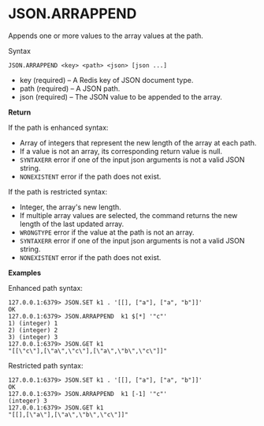 # JSON\.ARRAPPEND<a name="json-arrappend"></a>

Appends one or more values to the array values at the path\.

Syntax

```
JSON.ARRAPPEND <key> <path> <json> [json ...]
```
+ key \(required\) – A Redis key of JSON document type\.
+ path \(required\) – A JSON path\.
+ json \(required\) – The JSON value to be appended to the array\.

**Return**

If the path is enhanced syntax:
+ Array of integers that represent the new length of the array at each path\.
+ If a value is not an array, its corresponding return value is null\.
+ `SYNTAXERR` error if one of the input json arguments is not a valid JSON string\.
+ `NONEXISTENT` error if the path does not exist\.

If the path is restricted syntax:
+ Integer, the array's new length\.
+ If multiple array values are selected, the command returns the new length of the last updated array\.
+ `WRONGTYPE` error if the value at the path is not an array\.
+ `SYNTAXERR` error if one of the input json arguments is not a valid JSON string\.
+ `NONEXISTENT` error if the path does not exist\.

**Examples**

 Enhanced path syntax:

```
127.0.0.1:6379> JSON.SET k1 . '[[], ["a"], ["a", "b"]]'
OK
127.0.0.1:6379> JSON.ARRAPPEND  k1 $[*] '"c"'
1) (integer) 1
2) (integer) 2
3) (integer) 3
127.0.0.1:6379> JSON.GET k1
"[[\"c\"],[\"a\",\"c\"],[\"a\",\"b\",\"c\"]]"
```

 Restricted path syntax:

```
127.0.0.1:6379> JSON.SET k1 . '[[], ["a"], ["a", "b"]]'
OK
127.0.0.1:6379> JSON.ARRAPPEND  k1 [-1] '"c"'
(integer) 3
127.0.0.1:6379> JSON.GET k1
"[[],[\"a\"],[\"a\",\"b\",\"c\"]]"
```